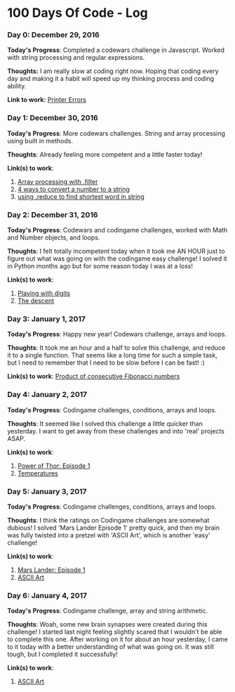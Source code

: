 # 100 Days Of Code - Log

### Day 0: December 29, 2016

**Today's Progress**: Completed a codewars challenge in Javascript. Worked with string processing and regular expressions.

**Thoughts:** I am really slow at coding right now. Hoping that coding every day and making it a habit will speed up my thinking process and coding ability.

**Link to work:** [Printer Errors](https://github.com/gp22/codeWars_javaScript/blob/master/printerErrors/default.js)

### Day 1: December 30, 2016

**Today's Progress**: More codewars challenges. String and array processing using built in methods.

**Thoughts**: Already feeling more competent and a little faster today!

**Link(s) to work**:
1. [Array processing with .filter](https://github.com/gp22/codeWars_javaScript/commit/f72deecd6da5818fdffabcbb0a253c82130cd42a)
2. [4 ways to convert a number to a string](https://github.com/gp22/codeWars_javaScript/commit/c6c73bb07538ab3fc6dfe1584436f9286c8cf8e6)
3. [using .reduce to find shortest word in string](https://github.com/gp22/codeWars_javaScript/commit/468829f7586ea4294b45548f845ae37268219755)

### Day 2: December 31, 2016

**Today's Progress**: Codewars and codingame challenges, worked with Math and Number objects, and loops.

**Thoughts**: I felt totally incompetent today when it took me AN HOUR just to figure out what was going on with the codingame easy challenge! I solved it in Python months ago but for some reason today I was at a loss!

**Link(s) to work**:
1. [Playing with digits](https://github.com/gp22/codeWars_javaScript/blob/master/playingWithDigits/default.js)
2. [The descent](https://github.com/gp22/codInGame_javaScript/blob/master/easy/theDescent/default.js)

### Day 3: January 1, 2017

**Today's Progress**: Happy new year! Codewars challenge, arrays and loops.

**Thoughts**: It took me an hour and a half to solve this challenge, and reduce it to a single function. That seems like a long time for such a simple task, but I need to remember that I need to be slow before I can be fast! :)

**Link(s) to work**:
[Product of consecutive Fibonacci numbers](https://github.com/gp22/codeWars_javaScript/blob/master/productOfConsecutiveFibNumbers/index.js)


### Day 4: January 2, 2017

**Today's Progress**: Codingame challenges, conditions, arrays and loops.

**Thoughts**: It seemed like I solved this challenge a little quicker than yesterday. I want to get away from these challenges and into 'real' projects ASAP.

**Link(s) to work**:
1. [Power of Thor: Episode 1](https://github.com/gp22/codInGame_javaScript/tree/master/easy/powerOfThor-Ep1/index.js)
2. [Temperatures](https://github.com/gp22/codInGame_javaScript/tree/master/easy/temperatures/index.js)

### Day 5: January 3, 2017

**Today's Progress**: Codingame challenges, conditions, arrays and loops.

**Thoughts**: I think the ratings on Codingame challenges are somewhat dubious! I solved 'Mars Lander Episode 1' pretty quick, and then my brain was fully twisted into a pretzel with 'ASCII Art', which is another 'easy' challenge!

**Link(s) to work**:
1. [Mars Lander: Episode 1](https://github.com/gp22/codInGame_javaScript/blob/master/easy/marsLander-Ep1/index.js)
2. [ASCII Art](https://github.com/gp22/codInGame_javaScript/commit/d6eddd4bfe08f960ac7d7696fd3828ae69daf797)


### Day 6: January 4, 2017

**Today's Progress**: Codingame challenge, array and string arithmetic.

**Thoughts**: Woah, some new brain synapses were created during this challenge! I started last night feeling slightly scared that I wouldn't be able to complete this one. After working on it for about an hour yesterday, I came to it today with a better understanding of what was going on. It was still tough, but I completed it successfully!

**Link(s) to work**:
1. [ASCII Art](https://github.com/gp22/codInGame_javaScript/commit/ec5f06b9d6478e348a3d5202561a02e82625fd00)
